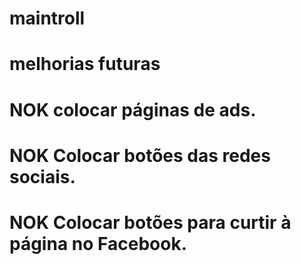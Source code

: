 # maintroll
# melhorias futuras
# NOK colocar páginas de ads.
# NOK Colocar botões das redes sociais.
# NOK Colocar botões para curtir à página no Facebook.
